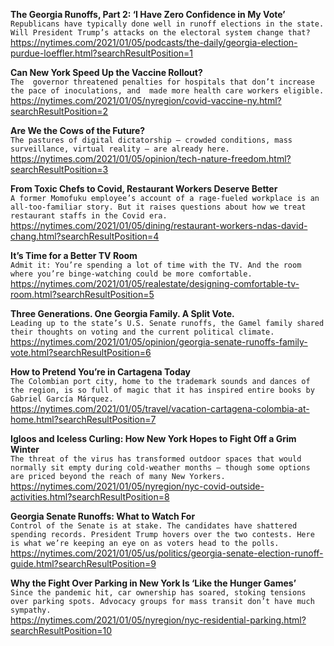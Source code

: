**The Georgia Runoffs, Part 2: ‘I Have Zero Confidence in My Vote’**\
`Republicans have typically done well in runoff elections in the state. Will President Trump’s attacks on the electoral system change that?`\
https://nytimes.com/2021/01/05/podcasts/the-daily/georgia-election-purdue-loeffler.html?searchResultPosition=1

**Can New York Speed Up the Vaccine Rollout?**\
`The  governor threatened penalties for hospitals that don’t increase the pace of inoculations, and  made more health care workers eligible.`\
https://nytimes.com/2021/01/05/nyregion/covid-vaccine-ny.html?searchResultPosition=2

**Are We the Cows of the Future?**\
`The pastures of digital dictatorship — crowded conditions, mass surveillance, virtual reality — are already here.`\
https://nytimes.com/2021/01/05/opinion/tech-nature-freedom.html?searchResultPosition=3

**From Toxic Chefs to Covid, Restaurant Workers Deserve Better**\
`A former Momofuku employee’s account of a rage-fueled workplace is an all-too-familiar story. But it raises questions about how we treat restaurant staffs in the Covid era.`\
https://nytimes.com/2021/01/05/dining/restaurant-workers-ndas-david-chang.html?searchResultPosition=4

**It’s Time for a Better TV Room**\
`Admit it: You’re spending a lot of time with the TV. And the room where you’re binge-watching could be more comfortable.`\
https://nytimes.com/2021/01/05/realestate/designing-comfortable-tv-room.html?searchResultPosition=5

**Three Generations. One Georgia Family. A Split Vote.**\
`Leading up to the state’s U.S. Senate runoffs, the Gamel family shared their thoughts on voting and the current political climate.`\
https://nytimes.com/2021/01/05/opinion/georgia-senate-runoffs-family-vote.html?searchResultPosition=6

**How to Pretend You’re in Cartagena Today**\
`The Colombian port city, home to the trademark sounds and dances of the region, is so full of magic that it has inspired entire books by Gabriel García Márquez.`\
https://nytimes.com/2021/01/05/travel/vacation-cartagena-colombia-at-home.html?searchResultPosition=7

**Igloos and Iceless Curling: How New York Hopes to Fight Off a Grim Winter**\
`The threat of the virus has transformed outdoor spaces that would normally sit empty during cold-weather months — though some options are priced beyond the reach of many New Yorkers.`\
https://nytimes.com/2021/01/05/nyregion/nyc-covid-outside-activities.html?searchResultPosition=8

**Georgia Senate Runoffs: What to Watch For**\
`Control of the Senate is at stake. The candidates have shattered spending records. President Trump hovers over the two contests. Here is what we’re keeping an eye on as voters head to the polls.`\
https://nytimes.com/2021/01/05/us/politics/georgia-senate-election-runoff-guide.html?searchResultPosition=9

**Why the Fight Over Parking in New York Is ‘Like the Hunger Games’**\
`Since the pandemic hit, car ownership has soared, stoking tensions over parking spots. Advocacy groups for mass transit don’t have much sympathy.`\
https://nytimes.com/2021/01/05/nyregion/nyc-residential-parking.html?searchResultPosition=10

